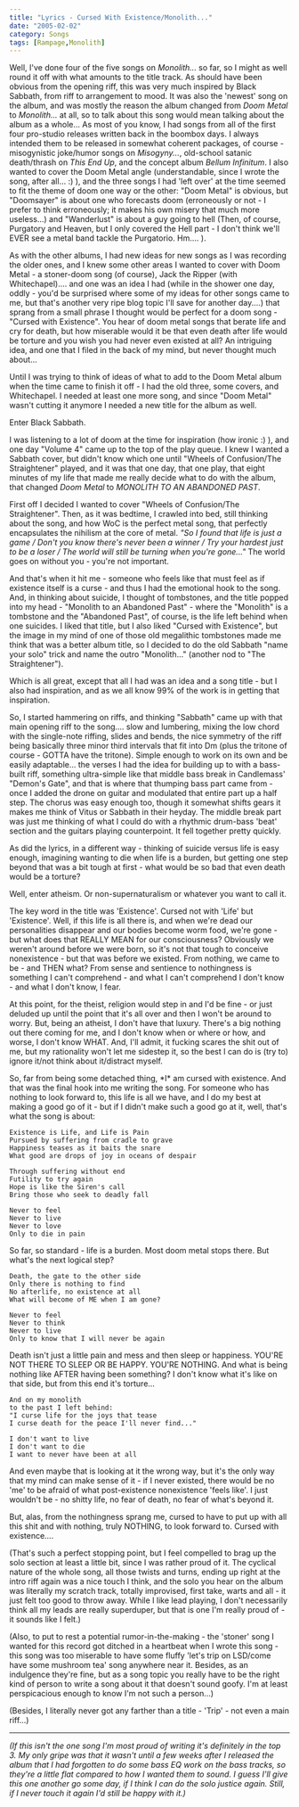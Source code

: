 ```yaml
---
title: "Lyrics - Cursed With Existence/Monolith..."
date: "2005-02-02"
category: Songs
tags: [Rampage,Monolith]
---
```


Well, I've done four of the five songs on *Monolith...* so far, so I might as well round it off with what amounts to the title track. As should have been obvious from the opening riff, this was very much inspired by Black Sabbath, from riff to arrangement to mood. It was also the 'newest' song on the album, and was mostly the reason the album changed from *Doom Metal* to *Monolith...* at all, so to talk about this song would mean talking about the album as a whole... As most of you know, I had songs from all of the first four pro-studio releases written back in the boombox days. I always intended them to be released in somewhat coherent packages, of course - misogynistic joke/humor songs on *Misogyny...*, old-school satanic death/thrash on *This End Up*, and the concept album *Bellum Infinitum*. I also wanted to cover the Doom Metal angle (understandable, since I wrote the song, after all... :) ), and the three songs I had 'left over' at the time seemed to fit the theme of doom one way or the other: "Doom Metal" is obvious, but "Doomsayer" is about one who forecasts doom (erroneously or not - I prefer to think erroneously; it makes his own misery that much more useless...) and "Wanderlust" is about a guy going to hell (Then, of course, Purgatory and Heaven, but I only covered the Hell part - I don't think we'll EVER see a metal band tackle the Purgatorio. Hm.... ).

As with the other albums, I had new ideas for new songs as I was recording the older ones, and I knew some other areas I wanted to cover with Doom Metal - a stoner-doom song (of course), Jack the Ripper (with Whitechapel).... and one was an idea I had (while in the shower one day, oddly - you'd be surprised where some of my ideas for other songs came to me, but that's another very ripe blog topic I'll save for another day....) that sprang from a small phrase I thought would be perfect for a doom song - "Cursed with Existence". You hear of doom metal songs that berate life and cry for death, but how miserable would it be that even death after life would be torture and you wish you had never even existed at all? An intriguing idea, and one that I filed in the back of my mind, but never thought much about...

Until I was trying to think of ideas of what to add to the Doom Metal album when the time came to finish it off - I had the old three, some covers, and Whitechapel. I needed at least one more song, and since "Doom Metal" wasn't cutting it anymore I needed a new title for the album as well.

Enter Black Sabbath.

I was listening to a lot of doom at the time for inspiration (how ironic :) ), and one day "Volume 4" came up to the top of the play queue. I knew I wanted a Sabbath cover, but didn't know which one until "Wheels of Confusion/The Straightener" played, and it was that one day, that one play, that eight minutes of my life that made me really decide what to do with the album, that changed *Doom Metal* to *MONOLITH TO AN ABANDONED PAST*.

First off I decided I wanted to cover "Wheels of Confusion/The Straightener". Then, as it was bedtime, I crawled into bed, still thinking about the song, and how WoC is the perfect metal song, that perfectly encapsulates the nihilism at the core of metal. *"So I found that life is just a game / Don't you know there's never been a winner / Try your hardest just to be a loser / The world will still be turning when you're gone..."* The world goes on without you - you're not important.

And that's when it hit me - someone who feels like that must feel as if existence itself is a curse - and thus I had the emotional hook to the song. And, in thinking about suicide, I thought of tombstones, and the title popped into my head - "Monolith to an Abandoned Past" - where the "Monolith" is a tombstone and the "Abandoned Past", of course, is the life left behind when one suicides. I liked that title, but I also liked "Cursed with Existence", but the image in my mind of one of those old megalithic tombstones made me think that was a better album title, so I decided to do the old Sabbath "name your solo" trick and name the outro "Monolith..." (another nod to "The Straightener").

Which is all great, except that all I had was an idea and a song title - but I also had inspiration, and as we all know 99% of the work is in getting that inspiration.

So, I started hammering on riffs, and thinking "Sabbath" came up with that main opening riff to the song.... slow and lumbering, mixing the low chord with the single-note riffing, slides and bends, the nice symmetry of the riff being basically three minor third intervals that fit into Dm (plus the tritone of course - GOTTA have the tritone). Simple enough to work on its own and be easily adaptable... the verses I had the idea for building up to with a bass-built riff, something ultra-simple like that middle bass break in Candlemass' "Demon's Gate", and that is where that thumping bass part came from - once I added the drone on guitar and modulated that entire part up a half step. The chorus was easy enough too, though it somewhat shifts gears it makes me think of Vitus or Sabbath in their heyday. The middle break part was just me thinking of what I could do with a rhythmic drum-bass 'beat' section and the guitars playing counterpoint. It fell together pretty quickly.

As did the lyrics, in a different way - thinking of suicide versus life is easy enough, imagining wanting to die when life is a burden, but getting one step beyond that was a bit tough at first - what would be so bad that even death would be a torture?

Well, enter atheism. Or non-supernaturalism or whatever you want to call it.

The key word in the title was 'Existence'. Cursed not with 'Life' but 'Existence'. Well, if this life is all there is, and when we're dead our personalities disappear and our bodies become worm food, we're gone - but what does that REALLY MEAN for our consciousness? Obviously we weren't around before we were born, so it's not that tough to conceive nonexistence - but that was before we existed. From nothing, we came to be - and THEN what? From sense and sentience to nothingness is something I can't comprehend - and what I can't comprehend I don't know - and what I don't know, I fear.

At this point, for the theist, religion would step in and I'd be fine - or just deluded up until the point that it's all over and then I won't be around to worry. But, being an atheist, I don't have that luxury. There's a big nothing out there coming for me, and I don't know when or where or how, and worse, I don't know WHAT. And, I'll admit, it fucking scares the shit out of me, but my rationality won't let me sidestep it, so the best I can do is (try to) ignore it/not think about it/distract myself.

So, far from being some detached thing, \*I\* am cursed with existence. And that was the final hook into me writing the song. For someone who has nothing to look forward to, this life is all we have, and I do my best at making a good go of it - but if I didn't make such a good go at it, well, that's what the song is about:

```
Existence is Life, and Life is Pain
Pursued by suffering from cradle to grave
Happiness teases as it baits the snare
What good are drops of joy in oceans of despair

Through suffering without end
Futility to try again
Hope is like the Siren's call
Bring those who seek to deadly fall

Never to feel
Never to live
Never to love
Only to die in pain
```

So far, so standard - life is a burden. Most doom metal stops there. But what's the next logical step?

```
Death, the gate to the other side
Only there is nothing to find
No afterlife, no existence at all
What will become of ME when I am gone?

Never to feel
Never to think
Never to live
Only to know that I will never be again
```

Death isn't just a little pain and mess and then sleep or happiness. YOU'RE NOT THERE TO SLEEP OR BE HAPPY. YOU'RE NOTHING. And what is being nothing like AFTER having been something? I don't know what it's like on that side, but from this end it's torture...

```
And on my monolith
to the past I left behind:
"I curse life for the joys that tease
I curse death for the peace I'll never find..."

I don't want to live
I don't want to die
I want to never have been at all
```

And even maybe that is looking at it the wrong way, but it's the only way that my mind can make sense of it - if I never existed, there would be no 'me' to be afraid of what post-existence nonexistence 'feels like'. I just wouldn't be - no shitty life, no fear of death, no fear of what's beyond it.

But, alas, from the nothingness sprang me, cursed to have to put up with all this shit and with nothing, truly NOTHING, to look forward to. Cursed with existence....


(That's such a perfect stopping point, but I feel compelled to brag up the solo section at least a little bit, since I was rather proud of it. The cyclical nature of the whole song, all those twists and turns, ending up right at the intro riff again was a nice touch I think, and the solo you hear on the album was literally my scratch track, totally improvised, first take, warts and all - it just felt too good to throw away. While I like lead playing, I don't necessarily think all my leads are really superduper, but that is one I'm really proud of - it sounds like I felt.)

(Also, to put to rest a potential rumor-in-the-making - the 'stoner' song I wanted for this record got ditched in a heartbeat when I wrote this song - this song was too miserable to have some fluffy 'let's trip on LSD/come have some mushroom tea' song anywhere near it. Besides, as an indulgence they're fine, but as a song topic you really have to be the right kind of person to write a song about it that doesn't sound goofy. I'm at least perspicacious enough to know I'm not such a person...)

(Besides, I literally never got any farther than a title - 'Trip' - not even a main riff...)

---

*(If this isn't the one song I'm most proud of writing it's definitely in the top 3. My only gripe was that it wasn't until a few weeks after I released the album that I had forgotten to do some bass EQ work on the bass tracks, so they're a little flat compared to how I wanted them to sound. I guess I'll give this one another go some day, if I think I can do the solo justice again. Still, if I never touch it again I'd still be happy with it.)*
